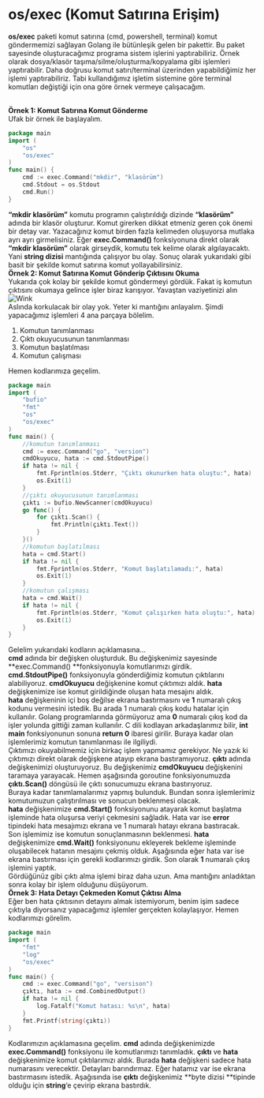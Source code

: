 # os/exec (Komut Satırına Erişim)

**os/exec** paketi komut satırına (cmd, powershell, terminal) komut göndermemizi sağlayan Golang ile bütünleşik gelen bir pakettir. Bu paket sayesinde oluşturacağımız programa sistem işlerini yaptırabiliriz. Örnek olarak dosya/klasör taşıma/silme/oluşturma/kopyalama gibi işlemleri yaptırabilir. Daha doğrusu komut satırı/terminal üzerinden yapabildiğimiz her işlemi yaptırabiliriz. Tabi kullandığımız işletim sistemine göre terminal komutları değiştiği için ona göre örnek vermeye çalışacağım.

\
**Örnek 1: Komut Satırına Komut Gönderme**\
Ufak bir örnek ile başlayalım.

```go
package main
import (
    "os"
    "os/exec"
)
func main() {
    cmd := exec.Command("mkdir", "klasörüm")
    cmd.Stdout = os.Stdout
    cmd.Run()
}
```

**“mkdir klasörüm”** komutu programın çalıştırıldığı dizinde **“klasörüm”** adında bir klasör oluşturur. Komut girerken dikkat etmeniz geren çok önemi bir detay var. Yazacağınız komut birden fazla kelimeden oluşuyorsa mutlaka ayrı ayrı girmelisiniz. Eğer **exec.Command()** fonksiyonuna direkt olarak **“mkdir klasörüm”** olarak girseydik, komutu tek kelime olarak algılayacaktı. Yani **string dizisi** mantığında çalışıyor bu olay. Sonuç olarak yukarıdaki gibi basit bir şekilde komut satırına komut yollayabilirsiniz.\
**Örnek 2: Komut Satırına Komut Gönderip Çıktısını Okuma**\
Yukarıda çok kolay bir şekilde komut göndermeyi gördük. Fakat iş komutun çıktısını okumaya gelince işler biraz karışıyor. Yavaştan vaziyetinizi alın  ![Wink](https://i1.wp.com/golangtr.org/forum/images/smilies/wink.png?w=770)\
Aslında korkulacak bir olay yok. Yeter ki mantığını anlayalım. Şimdi yapacağımız işlemleri 4 ana parçaya bölelim.

1. Komutun tanımlanması
2. Çıktı okuyucusunun tanımlanması
3. Komutun başlatılması
4. Komutun çalışması

Hemen kodlarımıza geçelim.

```go
package main
import (
    "bufio"
    "fmt"
    "os"
    "os/exec"
)
func main() {
    //komutun tanımlanması
    cmd := exec.Command("go", "version")
    cmdOkuyucu, hata := cmd.StdoutPipe()
    if hata != nil {
        fmt.Fprintln(os.Stderr, "Çıktı okunurken hata oluştu:", hata)
        os.Exit(1)
    }
    //çıktı okuyucusunun tanımlanması
    çıktı := bufio.NewScanner(cmdOkuyucu)
    go func() {
        for çıktı.Scan() {
            fmt.Println(çıktı.Text())
        }
    }()
    //komutun başlatılması
    hata = cmd.Start()
    if hata != nil {
        fmt.Fprintln(os.Stderr, "Komut başlatılamadı:", hata)
        os.Exit(1)
    }
    //komutun çalışması
    hata = cmd.Wait()
    if hata != nil {
        fmt.Fprintln(os.Stderr, "Komut çalışırken hata oluştu:", hata)
        os.Exit(1)
    }
}
```

Gelelim yukarıdaki kodların açıklamasına…\
**cmd** adında bir değişken oluşturduk. Bu değişkenimiz sayesinde **exec.Command() **fonksiyonuyla komutlarımızı girdik.\
**cmd.StdoutPipe()** fonksiyonuyla gönderdiğimiz komutun çıktılarını alabiliyoruz. **cmdOkuyucu** değişkenine komut çıktımızı aldık. **hata** değişkenimize ise komut girildiğinde oluşan hata mesajını aldık.\
**hata** değişkeninin içi boş değilse ekrana bastırmasını ve **1** numaralı çıkış kodunu vermesini istedik. Bu arada 1 numaralı çıkış kodu hatalar için kullanılır. Golang programlarında görmüyoruz ama **0** numaralı çıkış kod da işler yolunda gittiği zaman kullanılır. C dili kodlayan arkadaşlarımız bilir, **int main** fonksiyonunun sonuna **return 0** ibaresi girilir. Buraya kadar olan işlemlerimiz komutun tanımlanması ile ilgiliydi.\
Çıktımızı okuyabilmemiz için birkaç işlem yapmamız gerekiyor. Ne yazık ki çıktımızı direkt olarak değişkene atayıp ekrana bastıramıyoruz. **çıktı** adında değişkenimizi oluşturuyoruz. Bu değişkenimiz **cmdOkuyucu** değişkenini taramaya yarayacak. Hemen aşağısında goroutine fonksiyonumuzda **çıktı.Scan()** döngüsü ile çıktı sonucumuzu ekrana bastırıyoruz.\
Buraya kadar tanımlamalarımız yapmış bulunduk. Bundan sonra işlemlerimiz komutumuzun çalıştırılması ve sonucun beklenmesi olacak.\
**hata** değişkenimize **cmd.Start()** fonksiyonunu atayarak komut başlatma işleminde hata oluşursa veriyi çekmesini sağladık. Hata var ise **error** tipindeki hata mesajımızı ekrana ve 1 numaralı hatayı ekrana bastıracak.\
Son işlemimiz ise komutun sonuçlanmasının beklenmesi. **hata** değişkenimize **cmd.Wait()** fonksiyonunu ekleyerek bekleme işleminde oluşabilecek hatanın mesajını çekmiş olduk. Aşağısında eğer hata var ise ekrana bastırması için gerekli kodlarımızı girdik. Son olarak **1** numaralı çıkış işlemini yaptık.\
Gördüğünüz gibi çıktı alma işlemi biraz daha uzun. Ama mantığını anladıktan sonra kolay bir işlem olduğunu düşüyorum.\
**Örnek 3: Hata Detayı Çekmeden Komut Çıktısı Alma**\
Eğer ben hata çıktısının detayını almak istemiyorum, benim işim sadece çıktıyla diyorsanız yapacağımız işlemler gerçekten kolaylaşıyor. Hemen kodlarımızı görelim.

```go
package main
import (
    "fmt"
    "log"
    "os/exec"
)
func main() {
    cmd := exec.Command("go", "versison")
    çıktı, hata := cmd.CombinedOutput()
    if hata != nil {
        log.Fatalf("Komut hatası: %s\n", hata)
    }
    fmt.Printf(string(çıktı))
}
```

Kodlarımızın açıklamasına geçelim. **cmd** adında değişkenimizde **exec.Command()** fonksiyonu ile komutlarımızı tanımladık. **çıktı** ve **hata** değişkenimize komut çıktılarımızı aldık. Burada **hata** değişkeni sadece hata numarasını verecektir. Detayları barındırmaz. Eğer hatamız var ise ekrana bastırmasını istedik. Aşağısında ise **çıktı** değişkenimiz **byte dizisi **tipinde olduğu için **string**‘e çevirip ekrana bastırdık.
